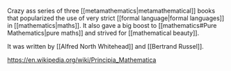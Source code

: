 Crazy ass series of three [[metamathematics|metamathematical]] books that popularized the use of very strict [[formal language|formal languages]] in [[mathematics|maths]].
It also gave a big boost to [[mathematics#Pure Mathematics|pure maths]] and strived for [[mathematical beauty]].

It was written by [[Alfred North Whitehead]] and [[Bertrand Russel]].

https://en.wikipedia.org/wiki/Principia_Mathematica